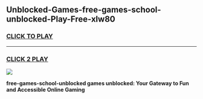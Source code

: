 
## Unblocked-Games-free-games-school-unblocked-Play-Free-xlw80
<h3>
<a href="https://premium76.site?title=free-games-school-unblocked&ref=22A">CLICK TO PLAY</a></h3>
<hr>

<h3>
<a href="https://premium76.site?title=free-games-school-unblocked&ref=22A">CLICK 2 PLAY</a>
  
</h3>

<a href="https://premium76.site?title=free-games-school-unblocked&ref=22A"><img src="https://clearcache.store/games.png"></a>


**free-games-school-unblocked games unblocked: Your Gateway to Fun and Accessible Online Gaming**
